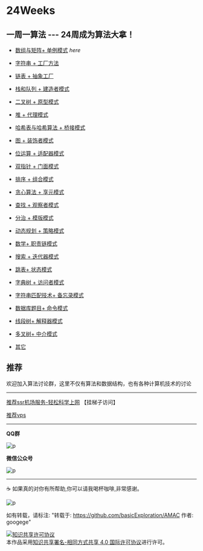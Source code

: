 # 24Weeks
**一周一算法 --- 24周成为算法大拿！**
---

- [数组与矩阵+ 单例模式](./1) *here*

- [字符串 + 工厂方法](./2)

- [链表 + 抽象工厂](./3)

- [栈和队列 + 建造者模式](./4)

- [二叉树 + 原型模式](./5)

- [堆 + 代理模式](./6)

- [哈希表与哈希算法 + 桥接模式](./7)

- [图 + 装饰者模式](./8)

- [位运算 + 适配器模式](./9)

- [双指针 + 门面模式](./10)

- [排序 + 组合模式](./11)

- [贪心算法 + 享元模式](./12)

- [查找 + 观察者模式](./13)

- [分治 + 模版模式](./14)

- [动态规划 + 策略模式](./15)

- [数学+ 职责链模式](./16)

- [搜索 + 迭代器模式](./17)

- [跳表+ 状态模式](./18)

- [字典树 + 访问者模式](./19)

- [字符串匹配技术+ 备忘录模式](./20)

- [数据库题目+ 命令模式](./21)

- [线段树+ 解释器模式](./22)

- [多叉树+ 中介模式](./23)

- [其它](./24)


## 推荐

欢迎加入算法讨论群，这里不仅有算法和数据结构，也有各种计算机技术的讨论
***
[推荐ssr机场服务-轻松科学上网](https://justmysocks.net/members/aff.php?aff=7983) 【挂梯子访问】

[推荐vps](https://app.cloudcone.com/?ref=2525)
***

**QQ群**

![p](https://raw.githubusercontent.com/basicExploration/AMAC/master/joinUs.png)

**微信公众号**

![p](https://raw.githubusercontent.com/basicExploration/AMAC/master/joinUsW.jpg)
***
☕️ 如果真的对你有所帮助,你可以请我喝杯咖啡,非常感谢。

![p](https://raw.githubusercontent.com/basicExploration/Demos/master/donate.png)


如有转载，请标注: "转载于: https://github.com/basicExploration/AMAC  作者: googege"

<a rel="license" href="http://creativecommons.org/licenses/by-sa/4.0/"><img alt="知识共享许可协议" style="border-width:0" src="https://i.creativecommons.org/l/by-sa/4.0/88x31.png" /></a><br />本作品采用<a rel="license" href="http://creativecommons.org/licenses/by-sa/4.0/">知识共享署名-相同方式共享 4.0 国际许可协议</a>进行许可。
